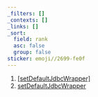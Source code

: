 ```yaml
---
_filters: []
_contexts: []
_links: []
_sort:
  field: rank
  asc: false
  group: false
sticker: emoji//2699-fe0f
---
```

1. [[setDefaultJdbcWrapper]]([[KotoJdbcWrapper]])
2. [setDefaultJdbcWrapper](setDefaultJdbcWrapper)